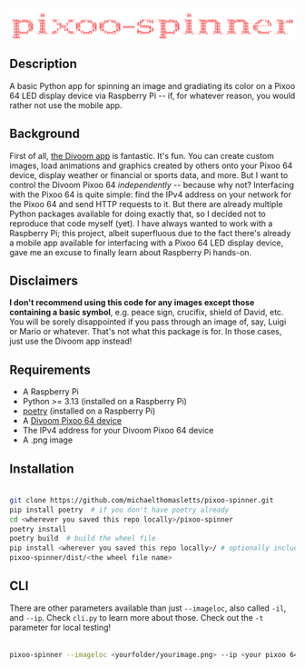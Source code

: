 ![logo](https://raw.githubusercontent.com/michaelthomasletts/pixoo-spinner/refs/heads/main/pixoo-spinner.png)

## Description

A basic Python app for spinning an image and gradiating its color on a Pixoo 64 LED display device via Raspberry Pi -- if, for whatever reason, you would rather not use the mobile app.

## Background

First of all, [the Divoom app](https://apps.apple.com/us/app/divoom-pixel-art-community/id1237452417) is fantastic. It's fun. You can create custom images, load animations and graphics created by others onto your Pixoo 64 device, display weather or financial or sports data, and more. But I want to control the Divoom Pixoo 64 _independently_ -- because why not? Interfacing with the Pixoo 64 is quite simple: find the IPv4 address on your network for the Pixoo 64 and send HTTP requests to it. But there are already multiple Python packages available for doing exactly that, so I decided not to reproduce that code myself (yet). I have always wanted to work with a Raspberry Pi; this project, albeit superfluous due to the fact there's already a mobile app available for interfacing with a Pixoo 64 LED display device, gave me an excuse to finally learn about Raspberry Pi hands-on. 

## Disclaimers

**I don't recommend using this code for any images except those containing a basic symbol**, e.g. peace sign, crucifix, shield of David, etc. You will be sorely disappointed if you pass through an image of, say, Luigi or Mario or whatever. That's not what this package is for. In those cases, just use the Divoom app instead!

## Requirements

- A Raspberry Pi
- Python >= 3.13 (installed on a Raspberry Pi)
- [poetry](https://python-poetry.org/) (installed on a Raspberry Pi)
- A [Divoom Pixoo 64 device](https://a.co/d/7WVaibw)
- The IPv4 address for your Divoom Pixoo 64 device
- A .png image

## Installation

```bash

git clone https://github.com/michaelthomasletts/pixoo-spinner.git
pip install poetry  # if you don't have poetry already
cd <wherever you saved this repo locally>/pixoo-spinner
poetry install
poetry build  # build the wheel file
pip install <wherever you saved this repo locally>/ # optionally include the --user flag
pixoo-spinner/dist/<the wheel file name>
```

## CLI

There are other parameters available than just `--imageloc`, also called `-il`, and `--ip`. Check `cli.py` to learn more about those. Check out the `-t` parameter for local testing!

```bash

pixoo-spinner --imageloc <yourfolder/yourimage.png> --ip <your pixoo 64's IPv4>
```